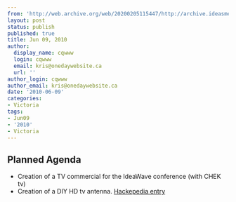 ```yaml
---
from: 'http://web.archive.org/web/20200205115447/http://archive.ideasmeetings.org/wiki/Jun09,2010'
layout: post
status: publish
published: true
title: Jun 09, 2010
author:
  display_name: cqwww
  login: cqwww
  email: kris@onedaywebsite.ca
  url: ''
author_login: cqwww
author_email: kris@onedaywebsite.ca
date: '2010-06-09'
categories:
- Victoria
tags:
- Jun09
- '2010'
- Victoria
---
```


## Planned Agenda

* Creation of a TV commercial for the IdeaWave conference (with CHEK tv)
* Creation of a DIY HD tv antenna. [Hackepedia entry](http://hackepedia.org/?title=Ota)
